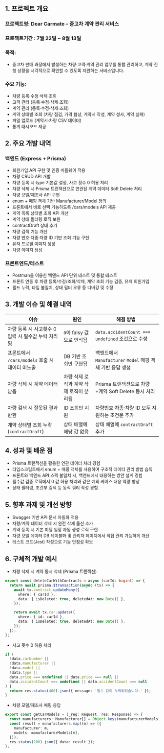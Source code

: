 ## 1. 프로젝트 개요

### 프로젝트명: Dear Carmate – 중고차 계약 관리 서비스

### 프로젝트기간 : 7월 22일 ~ 8월 13일

### 목적:
- 중고차 판매 과정에서 발생하는 차량·고객·계약 관리 업무를 통합 관리하고, 계약 진행 상황을 시각적으로 확인할 수 있도록 지원하는 서비스입니다.

### 주요 기능:
- 차량 등록·수정·삭제·조회
- 고객 관리 (등록·수정·삭제·조회)
- 계약 관리 (등록·수정·삭제·조회)
- 계약 상태별 조회 (차량 점검, 가격 협상, 계약서 작성, 계약 성사, 계약 실패)
- 파일 업로드 (계약서·차량 CSV 데이터)
- 통계 대시보드 제공

## 2. 주요 개발 내역

### 백엔드 (Express + Prisma)
- 회원가입 API 구현 및 인증 미들웨어 적용
- 차량 CRUD API 개발
- 차량 등록 시 type 기본값 설정, 사고 횟수 0 허용 처리
- 차량 삭제 시 Prisma 트랜잭션으로 연관된 계약 데이터 Soft Delete 처리
- 차량 모델/제조사 API 구현
- enum + 매핑 객체 기반 Manufacturer/Model 정의
- 프론트에서 바로 선택 가능하도록 /cars/models API 제공
- 계약 목록 상태별 조회 API 개선
- 계약 상태 필터링 로직 보완
- contractDraft 상태 추가
- 차량 검색 기능 개선
- 차량 번호·차종·차량 ID 기반 조회 기능 구현
- 유저 프로필 이미지 생성
- 차량 이미지 생성

### 프론트엔드/테스트
- Postman을 이용한 백엔드 API 단위 테스트 및 통합 테스트
- 프론트 연동 후 차량 등록/수정/조회/삭제, 계약 조회 기능 검증, 유저 회원가입
- 필드 누락, 타입 불일치, 상태 필터 오류 등 디버깅 및 수정

## 3. 개발 이슈 및 해결 내역
| 이슈                                | 원인                      | 해결 방법                                       |
| --------------------------------- | ----------------------- | ------------------------------------------- |
| 차량 등록 시 사고횟수 0 입력 시 필수값 누락 처리됨    | `0`이 falsy 값으로 인식됨      | `data.accidentCount === undefined` 조건으로 수정  |
| 프론트에서 `/cars/models` 호출 시 데이터 미노출 | DB 기반 조회만 구현됨           | 백엔드에서 `Manufacturer`·`Model` 매핑 객체 기반 응답 생성 |
| 차량 삭제 시 계약 데이터 남음                 | 차량 삭제 로직과 계약 삭제 로직이 분리됨 | Prisma 트랜잭션으로 차량+계약 Soft Delete 동시 처리       |
| 차량 검색 시 잘못된 결과 반환                 | ID 조회만 지원               | 차량번호·차종·차량 ID 모두 지원하는 조건문 추가                |
| 계약 상태별 조회 누락 (`contractDraft`)    | 상태 배열에 해당 값 없음          | 상태 배열에 `contractDraft` 추가                   |

## 4. 성과 및 배운 점
- Prisma 트랜잭션을 활용한 연관 데이터 처리 경험
- 타입스크립트에서 enum + 매핑 객체를 사용하여 구조적 데이터 관리 방법 습득
- 프론트와 백엔드 API 스펙 불일치 시, 백엔드에서 대응하는 방안 설계 경험
- 필수값 검증 로직에서 0 값 허용 처리와 같은 예외 케이스 대응 역량 향상
- 상태 필터링, 조건부 검색 등 동적 쿼리 작성 경험

## 5. 향후 과제 및 개선 방향
- Swagger 기반 API 문서 자동화 적용
- 차량/계약 데이터 삭제 시 완전 삭제 옵션 추가
- 계약 등록 시 기본 미팅 일정 자동 생성 로직 구현
- 차량 모델 데이터 DB 테이블화 및 관리자 페이지에서 직접 관리 가능하게 개선
- 테스트 코드(Jest) 작성으로 기능 안정성 확보

## 6. 구체적 개발 예시
- 차량 삭제 시 계약 동시 삭제 (Prisma 트랜잭션)
```ts
export const deleteCarWithContracts = async (carId: bigint) => {
  return await prisma.$transaction(async (tx) => {
    await tx.contract.updateMany({
      where: { carId },
      data: { isDeleted: true, deletedAt: new Date() },
    });

    return await tx.car.update({
      where: { id: carId },
      data: { isDeleted: true, deletedAt: new Date() },
    });
  });
};
```

- 사고 횟수 0 허용 처리
```ts
if (
  !data.carNumber ||
  !data.manufacturer ||
  !data.model ||
  !data.type ||
  data.price === undefined || data.price === null ||
  data.accidentCount === undefined || data.accidentCount === null
) {
  return res.status(400).json({ message: '필수 값이 누락되었습니다.' });
}
```

- 차량 모델/제조사 매핑 응답
```ts
export const getCarModels = (_req: Request, res: Response) => {
  const manufacturers: Manufacturer[] = Object.keys(manufacturerModels) as Manufacturer[];
  const result = manufacturers.map((m) => ({
    manufacturer: m,
    models: manufacturerModels[m],
  }));
  res.status(200).json({ data: result });
};
```
